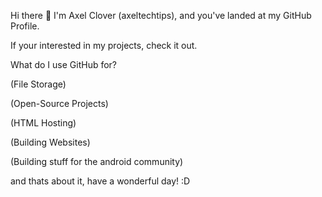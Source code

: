 Hi there 👋
I'm Axel Clover (axeltechtips), and you've landed at my GitHub Profile.

If your interested in my projects, check it out.

What do I use GitHub for?

(File Storage)

(Open-Source Projects)

(HTML Hosting)

(Building Websites)

(Building stuff for the android community)

and thats about it, have a wonderful day! :D

